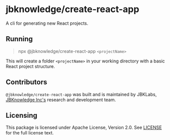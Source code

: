 # jbknowledge/create-react-app

A cli for generating new React projects.

## Running

> npx @jbknowledge/create-react-app `<projectName>`

This will create a folder `<projectName>` in your working directory with a basic React project structure.

## Contributors

`@jbknowledge/create-react-app` was built and is maintained by JBKLabs, [JBKnowledge Inc's](https://jbknowledge.com/) research and development team.

## Licensing

This package is licensed under Apache License, Version 2.0. See [LICENSE](./LICENSE) for the full license text.

